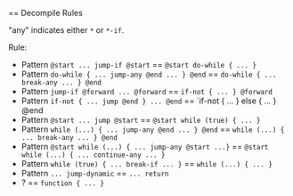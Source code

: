 == Decompile Rules

"any" indicates either `*` or `*-if`.

Rule:
- Pattern `@start ... jump-if @start`                      == `@start do-while { ... }`
- Pattern `do-while { ... jump-any @end ... } @end`        == `do-while { ... break-any ... } @end`
- Pattern `jump-if @forward ... @forward`                  == `if-not { ... } @forward`
- Pattern `if-not { ... jump @end } ... @end`              == `if-not { ... } else { ... } @end
- Pattern `@start ... jump @start`                         == `@start while (true) { ... }`
- Pattern `while (...) { ... jump-any @end ... } @end`    == `while (...) { ... break-any ... } @end`
- Pattern `@start while (...) { ... jump-any @start ...}`  == `@start while (...) { ... continue-any ... }`
- Pattern `while (true) { ... break-if ... }`              == `while (...) { ... }`
- Pattern `... jump-dynamic`                               == `... return`
- ?                                                        == `function { ... }`

